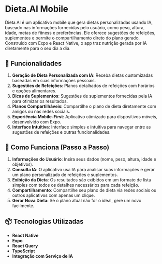 # Dieta.AI Mobile

Dieta.AI é um aplicativo mobile que gera dietas personalizadas usando IA, baseado nas informações fornecidas pelo usuário, como peso, altura, idade, metas de fitness e preferências. Ele oferece sugestões de refeições, suplementos e permite o compartilhamento direto do plano gerado. Construído com Expo e React Native, o app traz nutrição gerada por IA diretamente para o seu dia a dia.

## 🚀 Funcionalidades

1. **Geração de Dieta Personalizada com IA**: Receba dietas customizadas baseadas em suas informações pessoais.
2. **Sugestões de Refeições**: Planos detalhados de refeições com horários e opções alimentares.
3. **Dicas de Suplementos**: Sugestões de suplementos fornecidas pela IA para otimizar os resultados.
4. **Planos Compartilháveis**: Compartilhe o plano de dieta diretamente com amigos ou nas redes sociais.
5. **Experiência Mobile-First**: Aplicativo otimizado para dispositivos móveis, desenvolvido com Expo.
6. **Interface Intuitiva**: Interface simples e intuitiva para navegar entre as sugestões de refeições e outras funcionalidades.

## 🔧 Como Funciona (Passo a Passo)

1. **Informações do Usuário**: Insira seus dados (nome, peso, altura, idade e objetivos).
2. **Consulta IA**: O aplicativo usa IA para analisar suas informações e gerar um plano personalizado de refeições e suplementos.
3. **Exibição da Dieta**: Os resultados são exibidos em um formato de lista simples com todos os detalhes necessários para cada refeição.
4. **Compartilhamento**: Compartilhe seu plano de dieta via redes sociais ou outros aplicativos com apenas um clique.
5. **Gerar Nova Dieta**: Se o plano atual não for o ideal, gere um novo facilmente.

## 📦 Tecnologias Utilizadas

- **React Native**
- **Expo**
- **React Query**
- **TypeScript**
- **Integração com Serviço de IA**
